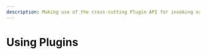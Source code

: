 ```yaml
---
description: Making use of the cross-cutting Plugin API for invoking various capabilities
---
```


# Using Plugins

